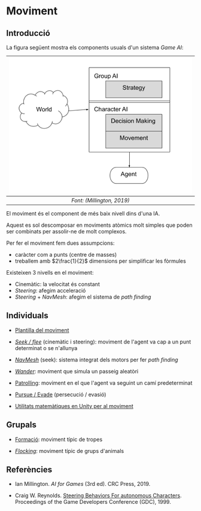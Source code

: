 # Moviment

## Introducció

La figura següent mostra els components usuals d'un sistema *Game AI*:

|![Esquema GameAI](figures/esquema.png)|
|:--:| 
| *Font: (Millington, 2019)* |

El moviment és el component de més baix nivell dins d'una IA. 

Aquest es sol descomposar en moviments atòmics molt simples que poden ser combinats per assolir-ne de molt complexos.

Per fer el moviment fem dues assumpcions:
- caràcter com a punts (centre de masses)
- treballem amb $2\frac{1}{2}$ dimensions per simplificar les fòrmules

Existeixen 3 nivells en el moviment:
- Cinemàtic: la velocitat és constant
- *Steering*: afegim acceleració
- *Steering* + *NavMesh*: afegim el sistema de *path finding*

## Individuals

- [Plantilla del moviment](template.md)

- *[Seek / flee](seek.md)* (cinemàtic i steering): moviment de l'agent va cap a un punt determinat o se n'allunya

- *[NavMesh](navmesh.md)* (seek): sistema integrat dels motors per fer *path finding*

- *[Wander](wander.md)*: moviment que simula un passeig aleatòri

- [Patrolling](patrolling.md): moviment en el que l'agent va seguint un camí predeterminat

- [Pursue / Evade](pursue.md) (persecució / evasió)

- [Utilitats matemàtiques en Unity per al moviment](utils.md)

## Grupals

- [Formació](formacio.md): moviment típic de tropes

- *[Flocking](flocking.md)*: moviment típic de grups d'animals

## Referències

- Ian Millington. *AI for Games* (3rd ed). CRC Press, 2019.

- Craig W. Reynolds. [Steering Behaviors For autonomous Characters](http://www.red3d.com/cwr/papers/1999/gdc99steer.pdf). Proceedings of the Game Developers Conference (GDC), 1999.
